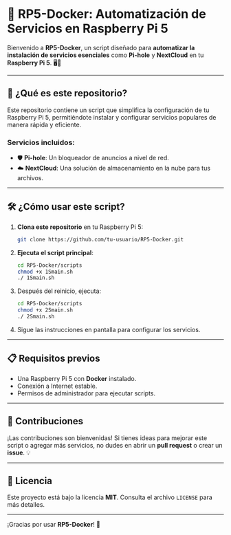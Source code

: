 # 🚀 **RP5-Docker: Automatización de Servicios en Raspberry Pi 5**

Bienvenido a **RP5-Docker**, un script diseñado para **automatizar la instalación de servicios esenciales** como **Pi-hole** y **NextCloud** en tu **Raspberry Pi 5**. 🖥️🍓

---

## 🌟 **¿Qué es este repositorio?**

Este repositorio contiene un script que simplifica la configuración de tu Raspberry Pi 5, permitiéndote instalar y configurar servicios populares de manera rápida y eficiente. 

### **Servicios incluidos:**
- 🛡️ **Pi-hole**: Un bloqueador de anuncios a nivel de red.
- ☁️ **NextCloud**: Una solución de almacenamiento en la nube para tus archivos.

---

## 🛠️ **¿Cómo usar este script?**

1. **Clona este repositorio** en tu Raspberry Pi 5:
   ```bash
   git clone https://github.com/tu-usuario/RP5-Docker.git
   ```

2. **Ejecuta el script principal**:
   ```bash
   cd RP5-Docker/scripts
   chmod +x 1Smain.sh
   ./ 1Smain.sh
   ```

3. Después del reinicio, ejecuta:
   ```bash
   cd RP5-Docker/scripts
   chmod +x 2Smain.sh
   ./ 2Smain.sh
   ```

4. Sigue las instrucciones en pantalla para configurar los servicios.

---

## 📋 **Requisitos previos**

- Una Raspberry Pi 5 con **Docker** instalado.
- Conexión a Internet estable.
- Permisos de administrador para ejecutar scripts.

---

## 🤝 **Contribuciones**

¡Las contribuciones son bienvenidas! Si tienes ideas para mejorar este script o agregar más servicios, no dudes en abrir un **pull request** o crear un **issue**. 💡

---

## 📜 **Licencia**

Este proyecto está bajo la licencia **MIT**. Consulta el archivo `LICENSE` para más detalles.

---

¡Gracias por usar **RP5-Docker**! 🎉